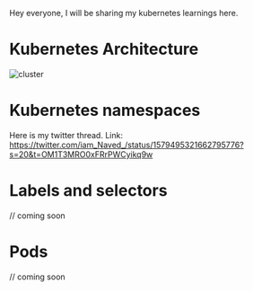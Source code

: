 Hey everyone, I will be sharing my kubernetes learnings here. 

# Kubernetes Architecture

![cluster](https://user-images.githubusercontent.com/98219227/197257174-e7dc537f-d01d-46cb-bd8d-f89657b543e8.png)

# Kubernetes namespaces
Here is my twitter thread.
Link: https://twitter.com/iam_Naved_/status/1579495321662795776?s=20&t=OM1T3MRO0xFRrPWCyikq9w

# Labels and selectors 

// coming soon

# Pods

// coming soon

